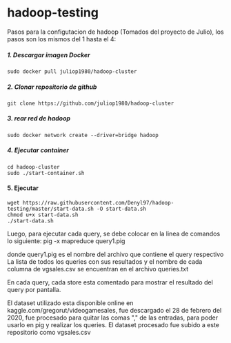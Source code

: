 # hadoop-testing

Pasos para la configutacion de hadoop (Tomados del proyecto de Julio), los pasos son los mismos
del 1 hasta el 4: 

##### 1. Descargar imagen Docker

```
sudo docker pull juliop1980/hadoop-cluster
```

##### 2. Clonar repositorio de github

```
git clone https://github.com/juliop1980/hadoop-cluster
```

##### 3. rear red de hadoop

```
sudo docker network create --driver=bridge hadoop
```

##### 4. Ejecutar container

```
cd hadoop-cluster
sudo ./start-container.sh
```

#### 5. Ejecutar

```
wget https://raw.githubusercontent.com/Denyl97/hadoop-testing/master/start-data.sh -O start-data.sh
chmod u+x start-data.sh
./start-data.sh
```

Luego, para ejecutar cada query, se debe colocar en la linea de comandos lo siguiente:
pig -x mapreduce query1.pig

donde query1.pig es el nombre del archivo que contiene el query respectivo
La lista de todos los queries con sus resultados y el nombre de cada columna de vgsales.csv 
se encuentran en el archivo queries.txt

En cada query, cada store esta comentado para mostrar el resultado del query por pantalla.

El dataset utilizado esta disponible online en kaggle.com/gregorut/videogamesales, fue descargado el 28 de febrero del 2020,
fue procesado para quitar las comas "," de las entradas, para poder usarlo en pig y realizar los queries.
El dataset procesado fue subido a este repositorio como vgsales.csv
